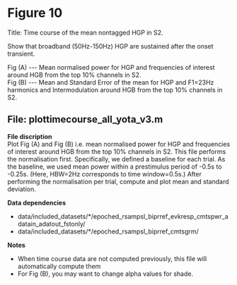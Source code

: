 # Figure 10 #

 Title: Time course of the mean nontagged HGP in S2.

 Show that broadband (50Hz-150Hz) HGP are sustained after the onset transient. 

 Fig (A) --- Mean normalised power for HGP and frequencies of interest around HGB from the top 10% channels in S2. <br />
 Fig (B) --- Mean and Standard Error of the mean for HGP and F1=23Hz harmonics and Intermodulation around HGB from the top 10% channels in S2. <br />
 

## File: plottimecourse_all_yota_v3.m ##

**File discription** <br />
 Plot Fig (A) and Fig (B) i.e. mean normalised power for HGP and frequencies of interest around HGB from the top 10% channels in S2. This file performs the normalisation first. Specifically, we defined a baseline for each trial. As the baseline, we used mean power within a prestimulus period of -0.5s to -0.25s. (Here, HBW=2Hz corresponds to time window=0.5s.) After performing the normalisation per trial, compute and plot mean and standard deviation.

**Data dependencies**
+ data/included_datasets/\*/epoched_rsampsl_biprref_evkresp_cmtspwr_adatain_adatout_fstonly/
+ data/included_datasets/\*/epoched_rsampsl_biprref_cmtsgrm/

**Notes** 
+ When time course data are not computed previously, this file will automatically compute them
+ For Fig (B), you may want to change alpha values for shade. 


